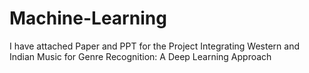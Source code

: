 # Machine-Learning
I have attached Paper and PPT for the Project
Integrating Western and Indian Music for Genre 
Recognition: A Deep Learning Approach
